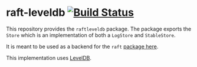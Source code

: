 raft-leveldb [![Build Status](https://travis-ci.org/icexin/raft-leveldb.svg?branch=master)](https://travis-ci.org/icexin/raft-leveldb)
============

This repository provides the `raftleveldb` package. The package exports the
`Store` which is an implementation of both a `LogStore` and `StableStore`.

It is meant to be used as a backend for the `raft` [package
here](https://github.com/hashicorp/raft).

This implementation uses [LevelDB](https://github.com/syndtr/goleveldb).
